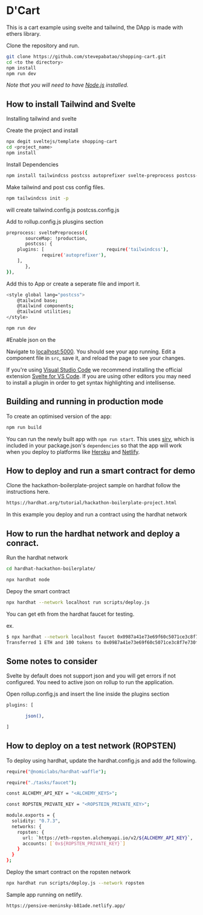 
# D'Cart 

This is a cart example using svelte and tailwind, the DApp is made with ethers library.

Clone the repository and run.

```bash
git clone https://github.com/stevepabatao/shopping-cart.git
cd <to the directory>
npm install
npm run dev
```

*Note that you will need to have [Node.js](https://nodejs.org) installed.*


## How to install Tailwind and Svelte


Installing tailwind and svelte

Create the project and install
```bash
npx degit sveltejs/template shopping-cart
cd <project_name>
npm install
```

Install Dependencies
```bash
npm install tailwindcss postcss autoprefixer svelte-preprocess postcss-load-config
```

Make tailwind and post css config files.

```bash
npm tailwindcss init -p
```

will create
   tailwind.config.js
   postcss.config.js

Add to rollup.config.js plusgins section

```bash
preprocess: sveltePreprocess({
       sourceMap: !production,
       postcss: {
	plugins: [				         require('tailwindcss'),
	         require('autoprefixer'),
	],
       },
}),
```

Add this to App or create a seperate file and import it.

```bash
<style global lang="postcss">
    @tailwind base;
    @tailwind components;
    @tailwind utilities;
</style>
```

```bash
npm run dev
```
#Enable json on the 

Navigate to [localhost:5000](http://localhost:5000). You should see your app running. Edit a component file in `src`, save it, and reload the page to see your changes.


If you're using [Visual Studio Code](https://code.visualstudio.com/) we recommend installing the official extension [Svelte for VS Code](https://marketplace.visualstudio.com/items?itemName=svelte.svelte-vscode). If you are using other editors you may need to install a plugin in order to get syntax highlighting and intellisense.

## Building and running in production mode

To create an optimised version of the app:

```bash
npm run build
```

You can run the newly built app with `npm run start`. This uses [sirv](https://github.com/lukeed/sirv), which is included in your package.json's `dependencies` so that the app will work when you deploy to platforms like [Heroku](https://heroku.com) and [Netlify](https"//netlify.com).

## How to deploy and run a smart contract for demo

Clone the hackathon-boilerplate-project sample  on hardhat follow the instructions here.

```bash
https://hardhat.org/tutorial/hackathon-boilerplate-project.html
```

In this example you deploy and run a contract using the hardhat network

## How to run the hardhat network and deploy a conract.

Run the hardhat network

```bash
cd hardhat-hackathon-boilerplate/

npx hardhat node
```

Depoy the smart contract

```bash
npx hardhat --network localhost run scripts/deploy.js
```

You can get eth from the hardhat faucet for testing.

ex.

```bash
$ npx hardhat --network localhost faucet 0x0987a41e73e69f60c5071ce3c8f7e730f9a60f90
Transferred 1 ETH and 100 tokens to 0x0987a41e73e69f60c5071ce3c8f7e730f9a60f90
```

## Some notes to consider

Svelte by default does not support json and you will get errors if not configured. You need to active json on rollup to run the application.

Open rollup.config.js and insert the line inside the plugins section

```bash
plugins: [

       json(),

]
```

## How to deploy on a test network (ROPSTEN)

To deploy using hardhat, update the hardhat.config.js and add the following.

```bash
require("@nomiclabs/hardhat-waffle");

require("./tasks/faucet");

const ALCHEMY_API_KEY = "<ALCHEMY_KEYS>";

const ROPSTEN_PRIVATE_KEY = "<ROPSTEIN_PRIVATE_KEY>";

module.exports = {
  solidity: "0.7.3",
  networks: {
    ropsten: {
      url: `https://eth-ropsten.alchemyapi.io/v2/${ALCHEMY_API_KEY}`,
      accounts: [`0x${ROPSTEN_PRIVATE_KEY}`]
    }
  }
};
```

Deploy the smart contract on the ropsten network

```bash
npx hardhat run scripts/deploy.js --network ropsten
```

Sample app running on netlify.

```bash
https://pensive-meninsky-b81ade.netlify.app/
```


